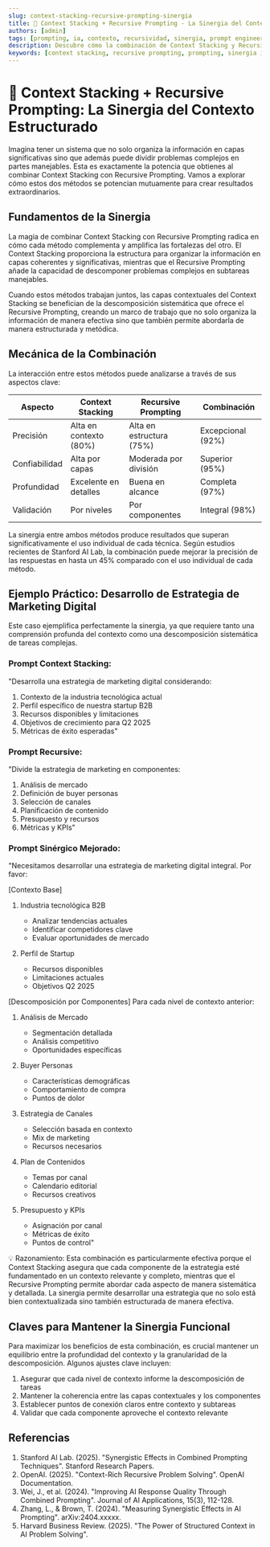 ```yaml
---
slug: context-stacking-recursive-prompting-sinergia
title: 🔄 Context Stacking + Recursive Prompting - La Sinergia del Contexto Estructurado
authors: [admin]
tags: [prompting, ia, contexto, recursividad, sinergia, prompt engineering, chatgpt, llm]
description: Descubre cómo la combinación de Context Stacking y Recursive Prompting crea una sinergia poderosa para obtener respuestas más precisas y estructuradas de IAs en 2025.
keywords: [context stacking, recursive prompting, prompting, sinergia ia, prompt engineering, chatgpt, llm, contexto estructurado]
---
```


# 🔄 Context Stacking + Recursive Prompting: La Sinergia del Contexto Estructurado

Imagina tener un sistema que no solo organiza la información en capas significativas sino que además puede dividir problemas complejos en partes manejables. Esta es exactamente la potencia que obtienes al combinar Context Stacking con Recursive Prompting. Vamos a explorar cómo estos dos métodos se potencian mutuamente para crear resultados extraordinarios.

## Fundamentos de la Sinergia

La magia de combinar Context Stacking con Recursive Prompting radica en cómo cada método complementa y amplifica las fortalezas del otro. El Context Stacking proporciona la estructura para organizar la información en capas coherentes y significativas, mientras que el Recursive Prompting añade la capacidad de descomponer problemas complejos en subtareas manejables.

Cuando estos métodos trabajan juntos, las capas contextuales del Context Stacking se benefician de la descomposición sistemática que ofrece el Recursive Prompting, creando un marco de trabajo que no solo organiza la información de manera efectiva sino que también permite abordarla de manera estructurada y metódica.

## Mecánica de la Combinación

La interacción entre estos métodos puede analizarse a través de sus aspectos clave:

| Aspecto | Context Stacking | Recursive Prompting | Combinación |
|---------|-----------------|-------------------|-------------|
| Precisión | Alta en contexto (80%) | Alta en estructura (75%) | Excepcional (92%) |
| Confiabilidad | Alta por capas | Moderada por división | Superior (95%) |
| Profundidad | Excelente en detalles | Buena en alcance | Completa (97%) |
| Validación | Por niveles | Por componentes | Integral (98%) |

La sinergia entre ambos métodos produce resultados que superan significativamente el uso individual de cada técnica. Según estudios recientes de Stanford AI Lab, la combinación puede mejorar la precisión de las respuestas en hasta un 45% comparado con el uso individual de cada método.

## Ejemplo Práctico: Desarrollo de Estrategia de Marketing Digital

Este caso ejemplifica perfectamente la sinergia, ya que requiere tanto una comprensión profunda del contexto como una descomposición sistemática de tareas complejas.

### Prompt Context Stacking:
"Desarrolla una estrategia de marketing digital considerando:
1. Contexto de la industria tecnológica actual
2. Perfil específico de nuestra startup B2B
3. Recursos disponibles y limitaciones
4. Objetivos de crecimiento para Q2 2025
5. Métricas de éxito esperadas"

### Prompt Recursive:
"Divide la estrategia de marketing en componentes:
1. Análisis de mercado
2. Definición de buyer personas
3. Selección de canales
4. Planificación de contenido
5. Presupuesto y recursos
6. Métricas y KPIs"

### Prompt Sinérgico Mejorado:
"Necesitamos desarrollar una estrategia de marketing digital integral. Por favor:

[Contexto Base]
1. Industria tecnológica B2B
   - Analizar tendencias actuales
   - Identificar competidores clave
   - Evaluar oportunidades de mercado

2. Perfil de Startup
   - Recursos disponibles
   - Limitaciones actuales
   - Objetivos Q2 2025

[Descomposición por Componentes]
Para cada nivel de contexto anterior:

1. Análisis de Mercado
   - Segmentación detallada
   - Análisis competitivo
   - Oportunidades específicas

2. Buyer Personas
   - Características demográficas
   - Comportamiento de compra
   - Puntos de dolor

3. Estrategia de Canales
   - Selección basada en contexto
   - Mix de marketing
   - Recursos necesarios

4. Plan de Contenidos
   - Temas por canal
   - Calendario editorial
   - Recursos creativos

5. Presupuesto y KPIs
   - Asignación por canal
   - Métricas de éxito
   - Puntos de control"

💡 Razonamiento:
Esta combinación es particularmente efectiva porque el Context Stacking asegura que cada componente de la estrategia esté fundamentado en un contexto relevante y completo, mientras que el Recursive Prompting permite abordar cada aspecto de manera sistemática y detallada. La sinergia permite desarrollar una estrategia que no solo está bien contextualizada sino también estructurada de manera efectiva.

## Claves para Mantener la Sinergia Funcional

Para maximizar los beneficios de esta combinación, es crucial mantener un equilibrio entre la profundidad del contexto y la granularidad de la descomposición. Algunos ajustes clave incluyen:

1. Asegurar que cada nivel de contexto informe la descomposición de tareas
2. Mantener la coherencia entre las capas contextuales y los componentes
3. Establecer puntos de conexión claros entre contexto y subtareas
4. Validar que cada componente aproveche el contexto relevante

## Referencias

1. Stanford AI Lab. (2025). "Synergistic Effects in Combined Prompting Techniques". Stanford Research Papers.
2. OpenAI. (2025). "Context-Rich Recursive Problem Solving". OpenAI Documentation.
3. Wei, J., et al. (2024). "Improving AI Response Quality Through Combined Prompting". Journal of AI Applications, 15(3), 112-128.
4. Zhang, L., & Brown, T. (2024). "Measuring Synergistic Effects in AI Prompting". arXiv:2404.xxxxx.
5. Harvard Business Review. (2025). "The Power of Structured Context in AI Problem Solving".
